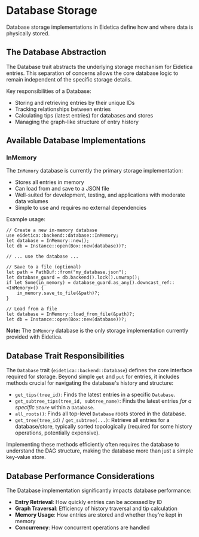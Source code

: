 # Database Storage

Database storage implementations in Eidetica define how and where data is physically stored.

## The Database Abstraction

The Database trait abstracts the underlying storage mechanism for Eidetica entries. This separation of concerns allows the core database logic to remain independent of the specific storage details.

Key responsibilities of a Database:

- Storing and retrieving entries by their unique IDs
- Tracking relationships between entries
- Calculating tips (latest entries) for databases and stores
- Managing the graph-like structure of entry history

## Available Database Implementations

### InMemory

The `InMemory` database is currently the primary storage implementation:

- Stores all entries in memory
- Can load from and save to a JSON file
- Well-suited for development, testing, and applications with moderate data volumes
- Simple to use and requires no external dependencies

Example usage:

<!-- Code block ignored: Requires file system access during testing -->

```rust,ignore
// Create a new in-memory database
use eidetica::backend::database::InMemory;
let database = InMemory::new();
let db = Instance::open(Box::new(database))?;

// ... use the database ...

// Save to a file (optional)
let path = PathBuf::from("my_database.json");
let database_guard = db.backend().lock().unwrap();
if let Some(in_memory) = database_guard.as_any().downcast_ref::<InMemory>() {
    in_memory.save_to_file(&path)?;
}

// Load from a file
let database = InMemory::load_from_file(&path)?;
let db = Instance::open(Box::new(database))?;
```

**Note:** The `InMemory` database is the only storage implementation currently provided with Eidetica.

<!-- TODO: Document other database implementations when available (e.g., persistent storage, distributed databases) -->

## Database Trait Responsibilities

The `Database` trait (`eidetica::backend::Database`) defines the core interface required for storage. Beyond simple `get` and `put` for entries, it includes methods crucial for navigating the database's history and structure:

- `get_tips(tree_id)`: Finds the latest entries in a specific `Database`.
- `get_subtree_tips(tree_id, subtree_name)`: Finds the latest entries _for a specific `Store`_ within a `Database`.
- `all_roots()`: Finds all top-level `Database` roots stored in the database.
- `get_tree(tree_id)` / `get_subtree(...)`: Retrieve all entries for a database/store, typically sorted topologically (required for some history operations, potentially expensive).

Implementing these methods efficiently often requires the database to understand the DAG structure, making the database more than just a simple key-value store.

## Database Performance Considerations

The Database implementation significantly impacts database performance:

- **Entry Retrieval**: How quickly entries can be accessed by ID
- **Graph Traversal**: Efficiency of history traversal and tip calculation
- **Memory Usage**: How entries are stored and whether they're kept in memory
- **Concurrency**: How concurrent operations are handled
